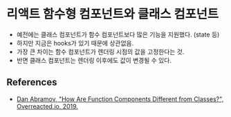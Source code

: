 # 리액트 함수형 컴포넌트와 클래스 컴포넌트

* 예전에는 클래스 컴포넌트가 함수 컴포넌트보다 많은 기능을 지원했다. (state 등)
* 하지만 지금은 hooks가 있기 때문에 상관없음.
* 가장 큰 차이는 함수 컴포넌트가 렌더링 시점의 값을 고정한다는 것.
* 반면 클래스 컴포넌트는 렌더링 이후에도 값이 변경될 수 있다.

## References

* [Dan Abramov, "How Are Function Components Different from Classes?", Overreacted.io, 2019.](https://overreacted.io/how-are-function-components-different-from-classes/)
